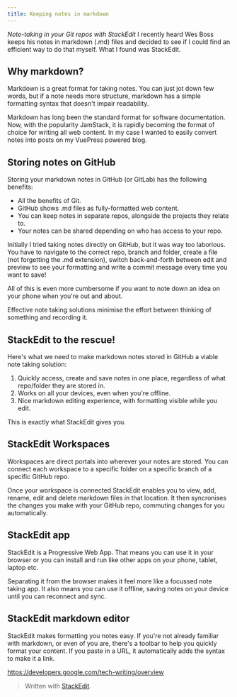 ```yaml
---
title: Keeping notes in markdown
---
```

*Note-taking in your Git repos with StackEdit*
I recently heard Wes Boss keeps his notes in markdown (.md) files and decided to see if I could find an efficient way to do that myself. What I found was StackEdit.

## Why markdown?
Markdown is a great format for taking notes. You can just jot down few words, but if a note needs more structure, markdown has a simple formatting syntax that doesn't impair readability.

Markdown has long been the standard format for software documentation. Now, with the popularity JamStack, it is rapidly becoming the format of choice for writing all web content. In my case I wanted to easily convert notes into posts on my VuePress powered blog.

## Storing notes on GitHub
Storing your markdown notes in GitHub (or GitLab) has the following benefits:

 - All the benefits of Git.
 - GitHub shows .md files as fully-formatted web content.
 - You can keep notes in separate repos, alongside the projects they relate to.
 - Your notes can be shared depending on who has access to your repo.

Initially I tried taking notes directly on GitHub, but it was way too laborious. You have to navigate to the correct repo, branch and folder, create a file (not forgetting the .md extension), switch back-and-forth between edit and preview to see your formatting and write a commit message every time you want to save!

All of this is even more cumbersome if you want to note down an idea on your phone when you're out and about.

Effective note taking solutions minimise the effort between thinking of something and recording it.

## StackEdit to the rescue!

Here's what we need to make markdown notes stored in GitHub a viable note taking solution:

1. Quickly access, create and save notes in one place, regardless of what repo/folder they are stored in.
2. Works on all your devices, even when you're offline.
3. Nice markdown editing experience, with formatting visible while you edit.

This is exactly what StackEdit gives you.

## StackEdit Workspaces
Workspaces are direct portals into wherever your notes are stored. You can connect each workspace to a specific folder on a specific branch of a specific GitHub repo.

Once your workspace is connected StackEdit enables you to view, add, rename, edit and delete markdown files in that location. It then syncronises the changes you make with your GitHub repo, commuting changes for you automatically.
 
## StackEdit app
StackEdit is a Progressive Web App. That means you can use it in your browser or you can install and run like other apps on your phone, tablet, laptop etc.

Separating it from the browser makes it feel more like a focussed note taking app. It also means you can use it offline, saving notes on your device until you can reconnect and sync.

## StackEdit markdown editor
StackEdit makes formatting you notes easy. If you're not already familiar with markdown, or even of you are, there's a toolbar to help you quickly format your content. If you paste in a URL, it automatically adds the syntax to make it a link.

https://developers.google.com/tech-writing/overview




> Written with [StackEdit](https://stackedit.io/).
<!--stackedit_data:
eyJoaXN0b3J5IjpbLTMxMTc2OTg2NSwtODk0NTIwMjA3LC03OD
k4ODM5MTUsLTYzODA2NTMwNCwxMjk3MTU2ODMyLC05NDY2Mzkw
MjYsMjAzMDIwNTI5OCwtMTg5NTAxMDkyMywtODQ1MTc0Njg3LC
03MDA5NjQ3OTUsLTk1MDY1MzM0OSwtMTIzMDAyMDE0NSwtMjA0
NDczMzIyXX0=
-->
